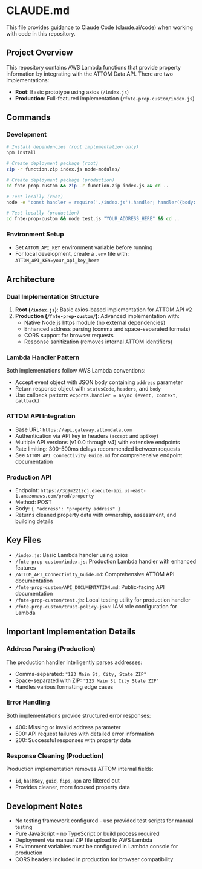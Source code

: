 # CLAUDE.md

This file provides guidance to Claude Code (claude.ai/code) when working with code in this repository.

## Project Overview

This repository contains AWS Lambda functions that provide property information by integrating with the ATTOM Data API. There are two implementations:
- **Root**: Basic prototype using axios (`/index.js`)
- **Production**: Full-featured implementation (`/fnte-prop-custom/index.js`)

## Commands

### Development
```bash
# Install dependencies (root implementation only)
npm install

# Create deployment package (root)
zip -r function.zip index.js node-modules/

# Create deployment package (production)
cd fnte-prop-custom && zip -r function.zip index.js && cd ..

# Test locally (root)
node -e "const handler = require('./index.js').handler; handler({body: JSON.stringify({address: 'YOUR_ADDRESS_HERE'})}, {}, (err, res) => console.log(err || res))"

# Test locally (production)
cd fnte-prop-custom && node test.js "YOUR_ADDRESS_HERE" && cd ..
```

### Environment Setup
- Set `ATTOM_API_KEY` environment variable before running
- For local development, create a `.env` file with: `ATTOM_API_KEY=your_api_key_here`

## Architecture

### Dual Implementation Structure
1. **Root (`/index.js`)**: Basic axios-based implementation for ATTOM API v2
2. **Production (`/fnte-prop-custom/`)**: Advanced implementation with:
   - Native Node.js https module (no external dependencies)
   - Enhanced address parsing (comma and space-separated formats)
   - CORS support for browser requests
   - Response sanitization (removes internal ATTOM identifiers)

### Lambda Handler Pattern
Both implementations follow AWS Lambda conventions:
- Accept event object with JSON body containing `address` parameter
- Return response object with `statusCode`, `headers`, and `body`
- Use callback pattern: `exports.handler = async (event, context, callback)`

### ATTOM API Integration
- Base URL: `https://api.gateway.attomdata.com`
- Authentication via API key in headers (`accept` and `apikey`)
- Multiple API versions (v1.0.0 through v4) with extensive endpoints
- Rate limiting: 300-500ms delays recommended between requests
- See `ATTOM_API_Connectivity_Guide.md` for comprehensive endpoint documentation

### Production API
- Endpoint: `https://3g9m221zcj.execute-api.us-east-1.amazonaws.com/prod/property`
- Method: POST
- Body: `{ "address": "property address" }`
- Returns cleaned property data with ownership, assessment, and building details

## Key Files

- `/index.js`: Basic Lambda handler using axios
- `/fnte-prop-custom/index.js`: Production Lambda handler with enhanced features
- `/ATTOM_API_Connectivity_Guide.md`: Comprehensive ATTOM API documentation
- `/fnte-prop-custom/API_DOCUMENTATION.md`: Public-facing API documentation
- `/fnte-prop-custom/test.js`: Local testing utility for production handler
- `/fnte-prop-custom/trust-policy.json`: IAM role configuration for Lambda

## Important Implementation Details

### Address Parsing (Production)
The production handler intelligently parses addresses:
- Comma-separated: `"123 Main St, City, State ZIP"`
- Space-separated with ZIP: `"123 Main St City State ZIP"`
- Handles various formatting edge cases

### Error Handling
Both implementations provide structured error responses:
- 400: Missing or invalid address parameter
- 500: API request failures with detailed error information
- 200: Successful responses with property data

### Response Cleaning (Production)
Production implementation removes ATTOM internal fields:
- `id`, `hashKey`, `guid`, `fips`, `apn` are filtered out
- Provides cleaner, more focused property data

## Development Notes

- No testing framework configured - use provided test scripts for manual testing
- Pure JavaScript - no TypeScript or build process required
- Deployment via manual ZIP file upload to AWS Lambda
- Environment variables must be configured in Lambda console for production
- CORS headers included in production for browser compatibility